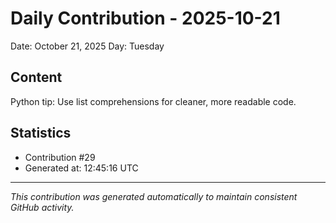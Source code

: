 # Daily Contribution - 2025-10-21

Date: October 21, 2025
Day: Tuesday

## Content

Python tip: Use list comprehensions for cleaner, more readable code.

## Statistics

- Contribution #29
- Generated at: 12:45:16 UTC

---
*This contribution was generated automatically to maintain consistent GitHub activity.*
